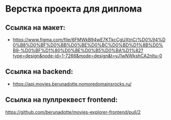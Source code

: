 # **Верстка проекта для диплома**

## Ссылка на макет:
* https://www.figma.com/file/6FMWkB94wE7KTkcCgUXtnC/%D0%94%D0%B8%D0%BF%D0%BB%D0%BE%D0%BC%D0%BD%D1%8B%D0%B9-%D0%BF%D1%80%D0%BE%D0%B5%D0%BA%D1%82?type=design&node-id=1-7266&mode=design&t=yJ1wNWkshCA2nItu-0


## Ссылка на backend: 
* https://api.movies.berunadotte.nomoredomainsrocks.ru/


## Ссылка на пуллреквест frontend:
https://github.com/berunadotte/movies-explorer-frontend/pull/2
